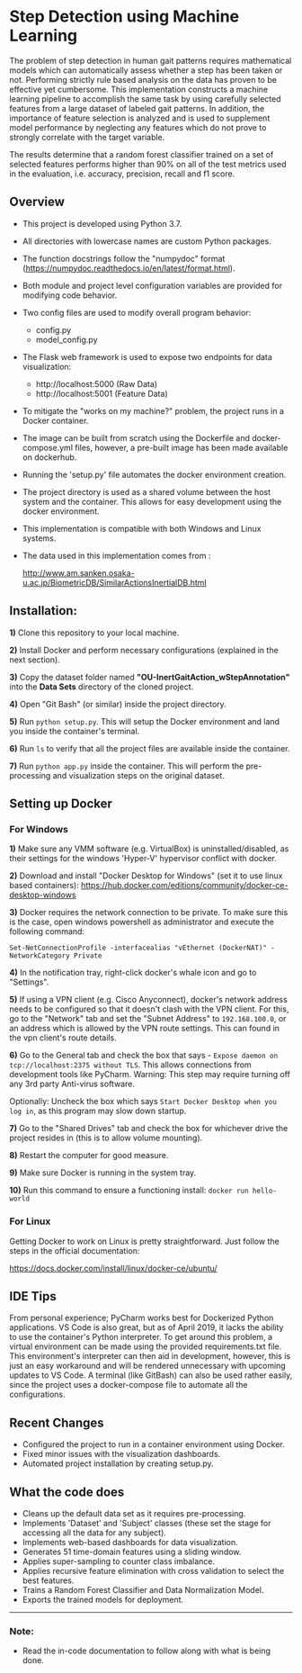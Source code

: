 # Step Detection using Machine Learning

The problem of step detection in human gait patterns requires mathematical models which can automatically assess whether a step has been taken or not. 
Performing strictly rule based analysis on the data has proven to be effective yet cumbersome. 
This implementation constructs a machine learning pipeline to accomplish the same task by using carefully selected features from a large dataset of labeled gait patterns. 
In addition, the importance of feature selection is analyzed and is used to supplement model performance by neglecting any features which do not prove to strongly correlate with the target variable. 

The results determine that a random forest classifier trained on a set of selected features performs higher than 90% on all of the test metrics used in the evaluation, i.e. accuracy, precision, recall and f1 score.


## Overview

* This project is developed using Python 3.7.
* All directories with lowercase names are custom Python packages.
* The function docstrings follow the "numpydoc" format (https://numpydoc.readthedocs.io/en/latest/format.html).
* Both module and project level configuration variables are provided for modifying code behavior.
* Two config files are used to modify overall program behavior:
    * config.py
    * model_config.py
* The Flask web framework is used to expose two endpoints for data visualization:
    * http://localhost:5000 (Raw Data)
    * http://localhost:5001 (Feature Data)
* To mitigate the "works on my machine?" problem, the project runs in a Docker container.
* The image can be built from scratch using the Dockerfile and docker-compose.yml files, however, 
a pre-built image has been made available on dockerhub.
* Running the 'setup.py' file automates the docker environment creation.
* The project directory is used as a shared volume between the host system and the container. This allows for easy development using the docker environment.
* This implementation is compatible with both Windows and Linux systems.
* The data used in this implementation comes from : 
    
    http://www.am.sanken.osaka-u.ac.jp/BiometricDB/SimilarActionsInertialDB.html

## Installation:

**1)** Clone this repository to your local machine.

**2)** Install Docker and perform necessary configurations (explained in the next section).

**3)** Copy the dataset folder named **"OU-InertGaitAction_wStepAnnotation"** into the **Data Sets** directory of the cloned project.

**4)** Open "Git Bash" (or similar) inside the project directory. 

**5)** Run `python setup.py`. This will setup the Docker environment and land you inside the container's terminal.

**6)** Run `ls` to verify that all the project files are available inside the container.

**7)** Run `python app.py` inside the container. This will perform the pre-processing and visualization steps on the original dataset.


## Setting up Docker

### For Windows

**1)** Make sure any VMM software (e.g. VirtualBox) is uninstalled/disabled, as their settings for the windows 'Hyper-V' 
hypervisor conflict with docker.

**2)** Download and install "Docker Desktop for Windows" (set it to use linux based containers):
https://hub.docker.com/editions/community/docker-ce-desktop-windows

**3)** Docker requires the network connection to be private. To make sure this is the case, open windows powershell as administrator 
and execute the following command:
 
 `Set-NetConnectionProfile -interfacealias "vEthernet (DockerNAT)" -NetworkCategory Private`

**4)** In the notification tray, right-click docker's whale icon and go to "Settings".

**5)** If using a VPN client (e.g. Cisco Anyconnect), docker's network address needs to be configured so that it doesn't 
clash with the VPN client. For this, go to the "Network" tab and set the "Subnet Address" to `192.168.100.0`, or an address which is 
allowed by the VPN route settings. This can found in the vpn client's route details.

**6)** Go to the General tab and check the box that says - `Expose daemon on tcp://localhost:2375 without TLS`. This allows 
connections from development tools like PyCharm. Warning: This step may require turning off any 3rd party Anti-virus software.

Optionally: Uncheck the box which says `Start Docker Desktop when you log in`, as this program may slow down startup.

**7)** Go to the "Shared Drives" tab and check the box for whichever drive the project resides in (this is to allow volume mounting).

**8)** Restart the computer for good measure.

**9)** Make sure Docker is running in the system tray.

**10)** Run this command to ensure a functioning install:
`docker run hello-world`

### For Linux

Getting Docker to work on Linux is pretty straightforward. Just follow the steps in the official documentation:

https://docs.docker.com/install/linux/docker-ce/ubuntu/


## IDE Tips

From personal experience; PyCharm works best for Dockerized Python applications. 
VS Code is also great, but as of April 2019, it lacks the ability to use the container's Python interpreter. To get 
around this problem, a virtual environment can be made using the provided requirements.txt file. 
This environment's interpreter can then aid in development, however, this is just an easy workaround and will be 
rendered unnecessary with upcoming updates to VS Code. A terminal (like GitBash) can also be used rather easily, since 
the project uses a docker-compose file to automate all the configurations.


## Recent Changes

- Configured the project to run in a container environment using Docker.
- Fixed minor issues with the visualization dashboards.
- Automated project installation by creating setup.py.


## What the code does

- Cleans up the default data set as it requires pre-processing.
- Implements 'Dataset' and 'Subject' classes (these set the stage for accessing all the data for any subject).
- Implements web-based dashboards for data visualization.
- Generates 51 time-domain features using a sliding window.
- Applies super-sampling to counter class imbalance. 
- Applies recursive feature elimination with cross validation to select the best features.
- Trains a Random Forest Classifier and Data Normalization Model.
- Exports the trained models for deployment.

---

### Note:

- Read the in-code documentation to follow along with what is being done.
